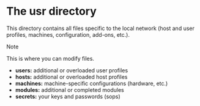 # The usr directory

This directory contains all files specific to the local network (host and user profiles, machines, configuration, add-ons, etc.).

> [!NOTE]
> This is where you can modify files.

- **users:** additional or overloaded user profiles
- **hosts:** additional or overloaded host profiles
- **machines:** machine-specific configurations (hardware, etc.)
- **modules:** additional or completed modules
- **secrets:** your keys and passwords (sops)
